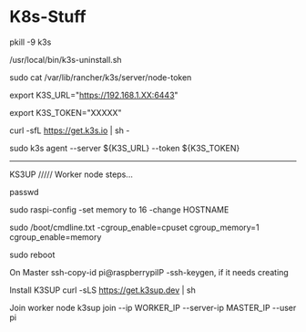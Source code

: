 # K8s-Stuff

pkill -9 k3s

/usr/local/bin/k3s-uninstall.sh

sudo cat /var/lib/rancher/k3s/server/node-token

export K3S_URL="https://192.168.1.XX:6443"

export K3S_TOKEN="XXXXX"

curl -sfL https://get.k3s.io | sh -

sudo k3s agent --server ${K3S_URL} --token ${K3S_TOKEN}

---
KS3UP
/////
Worker node steps...

passwd

sudo raspi-config
-set memory to 16
-change HOSTNAME

sudo /boot/cmdline.txt
-cgroup_enable=cpuset cgroup_memory=1 cgroup_enable=memory

sudo reboot

On Master
ssh-copy-id pi@raspberrypiIP
-ssh-keygen, if it needs creating

Install K3SUP
curl -sLS https://get.k3sup.dev | sh

Join worker node
k3sup join --ip WORKER_IP --server-ip MASTER_IP --user pi
